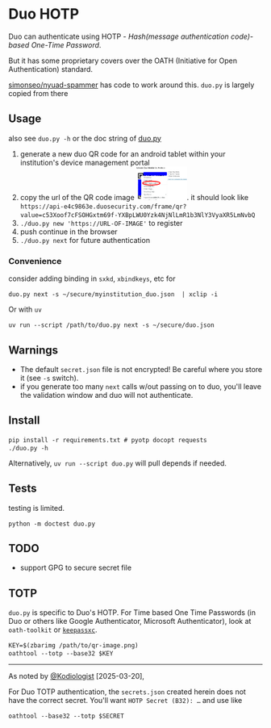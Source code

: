 # Duo HOTP
Duo can authenticate using HOTP - _Hash(message authentication code)-based One-Time Password_.

But it has some proprietary covers over the OATH (Initiative for Open Authentication) standard.

[simonseo/nyuad-spammer](https://github.com/simonseo/nyuad-spammer/tree/master/spammer/duo) has code to work around this. 
`duo.py` is largely copied from there

## Usage
also see `duo.py -h` or the doc string of [duo.py](duo.py)

1. generate a new duo QR code for an android tablet within your institution's device management portal
2. copy the url of the QR code image   <img src="img/copy_qr_code.png?raw=True" width=100>. it should look like `https://api-e4c9863e.duosecurity.com/frame/qr?value=c53Xoof7cFSOHGxtm69f-YXBpLWU0Yzk4NjNlLmR1b3NlY3VyaXR5LmNvbQ`
3. `./duo.py new 'https://URL-OF-IMAGE'` to register
4. push continue in the browser
5. `./duo.py next` for future authentication

### Convenience
consider adding binding in `sxkd`, `xbindkeys`, etc for
```
duo.py next -s ~/secure/myinstitution_duo.json  | xclip -i
```

Or with `uv`
```
uv run --script /path/to/duo.py next -s ~/secure/duo.json
```

## Warnings
 * The default `secret.json` file is not encrypted! Be careful where you store it (see `-s` switch).
 * if you generate too many `next` calls w/out passing on to duo, you'll leave the validation window and duo will not authenticate.

## Install

```
pip install -r requirements.txt # pyotp docopt requests
./duo.py -h
```

Alternatively, `uv run --script duo.py` will pull depends if needed.

## Tests
testing is limited.
```
python -m doctest duo.py
```

## TODO
 * support GPG to secure secret file

## TOTP
`duo.py` is specific to Duo's HOTP.
For Time based One Time Passwords (in Duo or others like Google Authenticator, Microsoft Authenticator), look at `oath-toolkit` or [`keepassxc`](https://keepassxc.org/).

```
KEY=$(zbarimg /path/to/qr-image.png)
oathtool --totp --base32 $KEY
```

-----

As noted by [@Kodiologist](https://github.com/WillForan/duo-hotp/issues/3#issuecomment-2740374448) [2025-03-20],

For Duo TOTP authentication, the `secrets.json` created herein does not have the correct secret. You'll want `HOTP Secret (B32): …` and use like

```
oathtool --base32 --totp $SECRET
```

